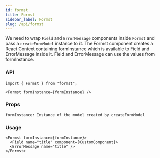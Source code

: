```yaml
---
id: formst
title: Formst
sidebar_label: Formst
slug: /api/formst
---
```


We need to wrap `Field` and `ErrorMessage` components inside `Formst` and pass a `createFormModel` instance to it. The Formst component creates a React Context containing formInstance which is available to Field and ErrorMessage inside it. Field and ErrorMessage can use the values from formInstance.

### API

```
import { Formst } from "formst";

<Formst formInstance={formInstance} />
```

### Props

```
formInstance: Instance of the model created by createFormModel
```

### Usage

```
<Formst formInstance={formInstance}>
  <Field name="title" component={CustomComponent}>
  <ErrorMessage name="title" />
</Formst>
```
